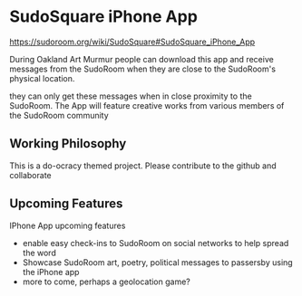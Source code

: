 # SudoSquare iPhone App

https://sudoroom.org/wiki/SudoSquare#SudoSquare_iPhone_App

During Oakland Art Murmur people can download this app
and receive messages from the SudoRoom when they 
are close to the SudoRoom's physical location.

they can only get these messages when in close proximity to the SudoRoom.
The App will feature creative works from
various members of the SudoRoom community


## Working Philosophy

This is a do-ocracy themed project. Please contribute to the github and collaborate


## Upcoming Features

IPhone App upcoming features
* enable easy check-ins to SudoRoom on social networks to help spread the word
* Showcase SudoRoom art, poetry, political messages to passersby using the iPhone app
* more to come, perhaps a geolocation game?
